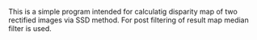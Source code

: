 This is a simple program intended for calculatig disparity map of two rectified images via SSD method.
For post filtering of result map median filter is used.
